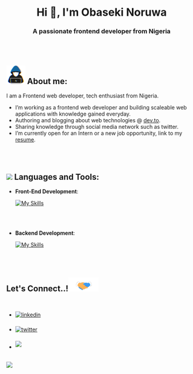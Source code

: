 <h1 align="center">Hi 👋, I'm Obaseki Noruwa</h1>
<h3 align="center">A passionate frontend developer from Nigeria</h3>

<br/>
<br/>

## <img src="https://github.com/0xAbdulKhalid/0xAbdulKhalid/raw/main/assets/mdImages/about_me.gif" alt="About me" width="50"/> **About me**:
I am a Frontend web developer, tech enthusiast  from Nigeria.

+ I’m working as a frontend web developer and building scaleable web applications with knowledge gained everyday.
+ Authoring and blogging about web technologies @ [dev.to](https://dev.to/noruwa).
+ Sharing knowledge through social media network such as twitter.
+ I’m currently open for an Intern or a new job opportunity, link to my [resume](https://noruwaobaseki.vercel.app/).
 
<br/>
<br/>
 
 ## <img src="https://media2.giphy.com/media/QssGEmpkyEOhBCb7e1/giphy.gif?cid=ecf05e47a0n3gi1bfqntqmob8g9aid1oyj2wr3ds3mg700bl&rid=giphy.gif" width ="25"><b> **Languages and Tools**: </b>
 
 <p align="center"> 
    
- **Front-End Development**:

  [![My Skills](https://skillicons.dev/icons?i=js,html,css,typescript,react,vue,redux,git)](https://skillicons.dev)

<br/>
<br/>
  
 - **Backend Development**:

   [![My Skills](https://skillicons.dev/icons?i=js,typescript,php,laravel,mysql,postgres)](https://skillicons.dev)

<br/>
<br/>


## <b> Let's Connect..!</b><img src="https://github.com/0xAbdulKhalid/0xAbdulKhalid/raw/main/assets/mdImages/handshake.gif" width ="80">
<br>
<div align='left'>

<ul>

<li>
<a href="https://www.linkedin.com/in/obaseki-noruwa-184a4020b/" target="_blank">
<img src="https://img.shields.io/badge/linkedin:  obasekinoruwa-%2300acee.svg?color=405DE6&style=for-the-badge&logo=linkedin&logoColor=white" alt=linkedin style="margin-bottom: 5px;"/>
</a>
</li>

<br>

<li>
<a href="https://twitter.com/obasekinoruwa" target="_blank">
<img src="https://img.shields.io/badge/twitter:  obasekinoruwa-%2300acee.svg?color=1DA1F2&style=for-the-badge&logo=twitter&logoColor=white" alt=twitter style="margin-bottom: 5px;"/>
</a>
</li>

<br>

<li>
<a href="mailto:noruwaobaseki@gmail.com" target="_blank">
<img src="https://img.shields.io/badge/gmail:  noruwaobaseki-%23EA4335.svg?style=for-the-badge&logo=gmail&logoColor=white" t=mail style="margin-bottom: 5px;" />
</a>
</li>
	
</ul>
</div>

<br>
<img src="https://user-images.githubusercontent.com/73097560/115834477-dbab4500-a447-11eb-908a-139a6edaec5c.gif">
<br>
<br>
<br>

<!-- [![My Skills](https://skillicons.dev/icons?i=js,html,css,php,laravel,typescript,react,vue,redux,git)](https://skillicons.dev)
``` -->
